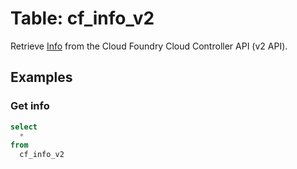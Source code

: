 # Table: cf_info_v2

Retrieve [Info](https://apidocs.cloudfoundry.org/16.22.0/info/get_info.html) from the Cloud Foundry Cloud Controller API (v2 API).

## Examples

### Get info

```sql
select
  *
from
  cf_info_v2
```